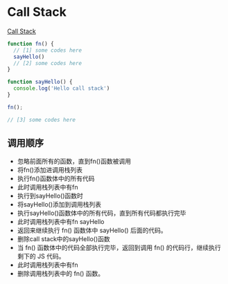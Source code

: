 # Call Stack

[Call Stack](https://developer.mozilla.org/zh-CN/docs/Glossary/Call_stack)

```js
function fn() {
  // [1] some codes here
  sayHello()
  // [2] some codes here
}

function sayHello() {
  console.log('Hello call stack')
}

fn();

// [3] some codes here
```

## 调用顺序

- 忽略前面所有的函数，直到fn()函数被调用
- 将fn()添加进调用栈列表
- 执行fn()函数体中的所有代码
- 此时调用栈列表中有fn
- 执行到sayHello()函数时
- 将sayHello()添加到调用栈列表
- 执行sayHello()函数体中的所有代码，直到所有代码都执行完毕
- 此时调用栈列表中有fn sayHello
- 返回来继续执行 fn() 函数体中 sayHello() 后面的代码。
- 删除call stack中的sayHello()函数
- 当 fn() 函数体中的代码全部执行完毕，返回到调用 fn() 的代码行，继续执行剩下的 JS 代码。
- 此时调用栈列表中有fn
- 删除调用栈列表中的 fn() 函数。
